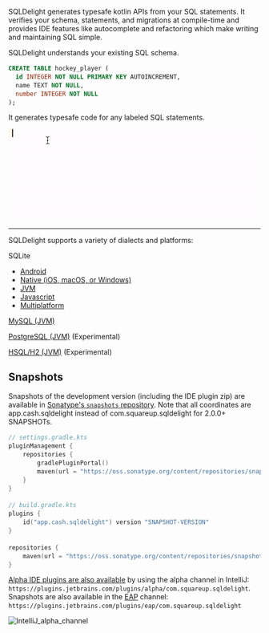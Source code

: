 SQLDelight generates typesafe kotlin APIs from your SQL statements. It verifies your schema, statements, and migrations at compile-time and provides IDE features like autocomplete and refactoring which make writing and maintaining SQL simple.

SQLDelight understands your existing SQL schema.

```sql
CREATE TABLE hockey_player (
  id INTEGER NOT NULL PRIMARY KEY AUTOINCREMENT,
  name TEXT NOT NULL,
  number INTEGER NOT NULL
);
```

It generates typesafe code for any labeled SQL statements.

![intro.gif](images/intro.gif)

---

SQLDelight supports a variety of dialects and platforms:

SQLite

* [Android](android_sqlite)
* [Native (iOS, macOS, or Windows)](native_sqlite)
* [JVM](jvm_sqlite)
* [Javascript](js_sqlite)
* [Multiplatform](multiplatform_sqlite)

[MySQL (JVM)](jvm_mysql)

[PostgreSQL (JVM)](jvm_postgresql) (Experimental)

[HSQL/H2 (JVM)](jvm_h2) (Experimental)

## Snapshots

Snapshots of the development version (including the IDE plugin zip) are available in
[Sonatype's `snapshots` repository](https://oss.sonatype.org/content/repositories/snapshots/com/squareup/sqldelight/). Note that all coordinates are app.cash.sqldelight instead of com.squareup.sqldelight for 2.0.0+ SNAPSHOTs.
```kotlin
// settings.gradle.kts
pluginManagement {
    repositories {
        gradlePluginPortal()
        maven(url = "https://oss.sonatype.org/content/repositories/snapshots")
    }
}

// build.gradle.kts
plugins {
    id("app.cash.sqldelight") version "SNAPSHOT-VERSION"
}

repositories {
    maven(url = "https://oss.sonatype.org/content/repositories/snapshots")
}
```

[Alpha IDE plugins are also available](https://plugins.jetbrains.com/plugin/8191-sqldelight/versions/alpha) by using the alpha channel in IntelliJ: `https://plugins.jetbrains.com/plugins/alpha/com.squareup.sqldelight`.
Snapshots are also available in the [EAP](https://plugins.jetbrains.com/plugin/8191-sqldelight/versions/eap) channel: `https://plugins.jetbrains.com/plugins/eap/com.squareup.sqldelight` 

<img width="738" alt="IntelliJ_alpha_channel" src="https://user-images.githubusercontent.com/22521688/168236653-e32deb26-167f-46ce-9277-ea169cbb22d6.png">
